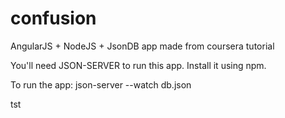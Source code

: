 # confusion
AngularJS + NodeJS + JsonDB app made from coursera tutorial

You'll need JSON-SERVER to run this app. Install it using npm.

To run the app:
json-server --watch db.json

tst